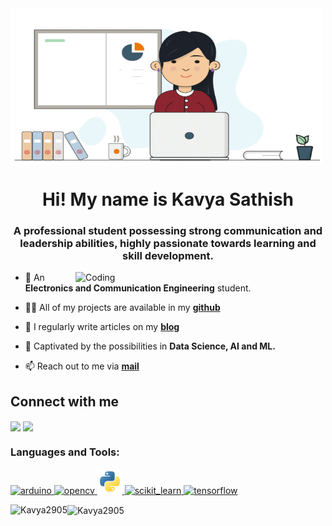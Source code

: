 <img align="center" width="500" height="250px" alt="Coding" src="https://github.com/Kavya2905/Kavya2905/blob/main/pro.gif">
<h1 align="center">Hi! My name is Kavya Sathish</h1>
<h3 align="center">A professional student possessing strong communication and leadership abilities, highly passionate towards learning and skill development.</h3>


<img align="right" alt="Coding" width="400" src="https://cdn.dribbble.com/users/2646423/screenshots/5507196/computer.gif">


- 🌱 An **Electronics and Communication Engineering** student.

- 👨‍💻 All of my projects are available in my [**github**](https://github.com/Kavya2905)

- 📝 I regularly write articles on my [**blog**](https://kavyasathish2000.wixsite.com/tech-in)

- 💬 Captivated by the possibilities in **Data Science, AI and ML.**

- 📫 Reach out to me via [**mail**](kavyasathish2000@gmail.com)

<!-- BLOG-POST-LIST:START -->
<!-- BLOG-POST-LIST:END -->

<h2> Connect with me </h2>
<a href = 'https://www.linkedin.com/in/kavya-sathish-660395172'> <img width = '32px' align= 'center' src="https://raw.githubusercontent.com/rahulbanerjee26/githubAboutMeGenerator/main/icons/linked-in-alt.svg"/></a> 
<a href = 'https://www.github.com/Kavya2905'> <img width = '32px' align= 'center' src="https://raw.githubusercontent.com/rahulbanerjee26/githubAboutMeGenerator/main/icons/github.svg"/></a>
  

<h3 align="left">Languages and Tools:</h3>
<p align="left"> <a href="https://www.arduino.cc/" target="_blank"> <img src="https://cdn.worldvectorlogo.com/logos/arduino-1.svg" alt="arduino" width="40" height="40"/> </a> <a href="https://opencv.org/" target="_blank"> <img src="https://www.vectorlogo.zone/logos/opencv/opencv-icon.svg" alt="opencv" width="40" height="40"/> </a> <a href="https://www.python.org" target="_blank"> <img src="https://raw.githubusercontent.com/devicons/devicon/master/icons/python/python-original.svg" alt="python" width="40" height="40"/> </a> <a href="https://scikit-learn.org/" target="_blank"> <img src="https://upload.wikimedia.org/wikipedia/commons/0/05/Scikit_learn_logo_small.svg" alt="scikit_learn" width="40" height="40"/> </a> <a href="https://www.tensorflow.org" target="_blank"> <img src="https://www.vectorlogo.zone/logos/tensorflow/tensorflow-icon.svg" alt="tensorflow" width="40" height="40"/> </a> </p>

<p><img align="left" src="https://github-readme-stats.vercel.app/api/top-langs?username=Kavya2905&show_icons=true&locale=en&layout=compact" alt="Kavya2905" /></p>

<p><img align="center" src="https://github-readme-streak-stats.herokuapp.com/?user=Kavya2905&" alt="Kavya2905" /></p>
